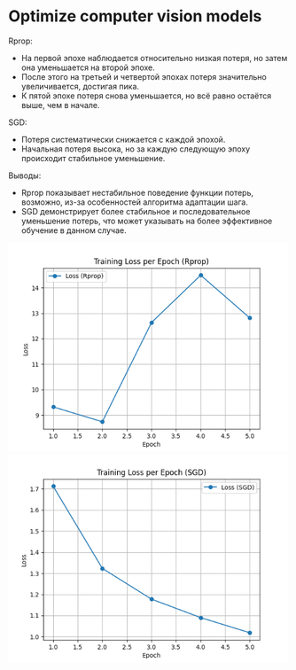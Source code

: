 # Optimize computer vision models

Rprop:
- На первой эпохе наблюдается относительно низкая потеря, но затем она уменьшается на второй эпохе.
- После этого на третьей и четвертой эпохах потеря значительно увеличивается, достигая пика.
- К пятой эпохе потеря снова уменьшается, но всё равно остаётся выше, чем в начале.

SGD:
- Потеря систематически снижается с каждой эпохой.
- Начальная потеря высока, но за каждую следующую эпоху происходит стабильное уменьшение.

Выводы:
- Rprop показывает нестабильное поведение функции потерь, возможно, из-за особенностей алгоритма адаптации шага.
- SGD демонстрирует более стабильное и последовательное уменьшение потерь, что может указывать на более эффективное обучение в данном случае.


![loss_plot_Rprop.png](loss_plot_Rprop.png)
![loss_plot_SGD.png](loss_plot_SGD.png)
